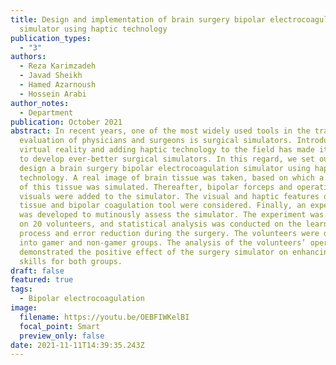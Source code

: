```yaml
---
title: Design and implementation of brain surgery bipolar electrocoagulation
  simulator using haptic technology
publication_types:
  - "3"
authors:
  - Reza Karimzadeh
  - Javad Sheikh
  - Hamed Azarnoush
  - Hossein Arabi
author_notes:
  - Department
publication: October 2021
abstract: In recent years, one of the most widely used tools in the training and
  evaluation of physicians and surgeons is surgical simulators. Introducing
  virtual reality and adding haptic technology to the field has made it feasible
  to develop ever-better surgical simulators. In this regard, we set out to
  design a brain surgery bipolar electrocoagulation simulator using haptic
  technology. A real image of brain tissue was taken, based on which a 3D model
  of this tissue was simulated. Thereafter, bipolar forceps and operation room
  visuals were added to the simulator. The visual and haptic features of the
  tissue and bipolar coagulation tool were considered. Finally, an experiment
  was developed to mutinously assess the simulator. The experiment was performed
  on 20 volunteers, and statistical analysis was conducted on the learning
  process and error reduction during the surgery. The volunteers were divided
  into gamer and non-gamer groups. The analysis of the volunteers’ operation
  demonstrated the positive effect of the surgery simulator on enhancing user
  skills for both groups.
draft: false
featured: true
tags:
  - Bipolar electrocoagulation
image:
  filename: https://youtu.be/OEBFIWKelBI
  focal_point: Smart
  preview_only: false
date: 2021-11-11T14:39:35.243Z
---
```

